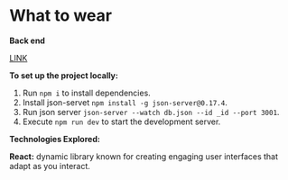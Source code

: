 # What to wear

**Back end**

[LINK](https://github.com/NikitaStambul/se_project_express)

**To set up the project locally:**

1. Run `npm i` to install dependencies.
2. Install json-servet `npm install -g json-server@0.17.4`.
3. Run json server `json-server --watch db.json --id _id --port 3001`.
4. Execute `npm run dev` to start the development server.

**Technologies Explored:**

**React:** dynamic library known for creating engaging user interfaces that adapt as you interact.
